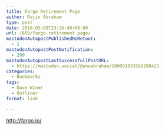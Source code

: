 ```yaml
---
title: Fargo Retirement Page
author: Rajiv Abraham
type: post
date: 2018-05-09T23:26:49+00:00
url: /659/fargo-retirement-page/
mastodonAutopostPublishedNoRetoot:
  - 1
mastodonAutopostPostNotification:
  - 200
mastodonAutopostLastSuccessfullPostURL:
  - https://mastodon.social/@unoabraham/100001933566298425
categories:
  - Bookmarks
tags:
  - Dave Winer
  - Outliner
format: link

---
```

<http://fargo.io/>